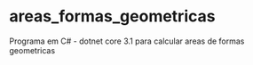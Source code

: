# areas_formas_geometricas
Programa em C# - dotnet core 3.1 para calcular areas de formas geometricas
